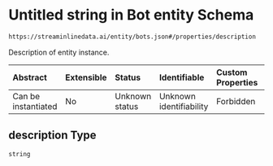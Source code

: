 # Untitled string in Bot entity Schema

```txt
https://streaminlinedata.ai/entity/bots.json#/properties/description
```

Description of entity instance.

| Abstract            | Extensible | Status         | Identifiable            | Custom Properties | Additional Properties | Access Restrictions | Defined In                                                          |
| :------------------ | :--------- | :------------- | :---------------------- | :---------------- | :-------------------- | :------------------ | :------------------------------------------------------------------ |
| Can be instantiated | No         | Unknown status | Unknown identifiability | Forbidden         | Allowed               | none                | [bots.json*](../out/schema/entity/bots.json "open original schema") |

## description Type

`string`
